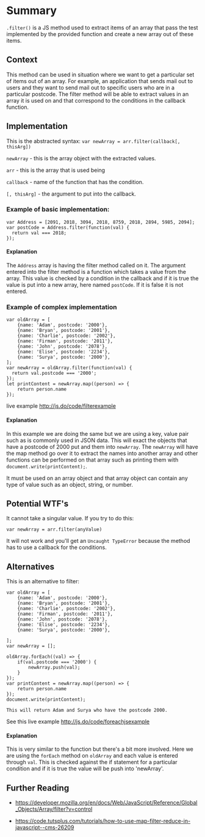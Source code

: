 # Summary

`.filter()` is a JS method used to extract items of an array that pass the test implemented by the provided function and create a new array out of these items.

## Context

This method can be used in situation where we want to get a particular set of items out of an array. For example, an application that sends mail out to users and they want to send mail out to specific users who are in a particular postcode. The filter method will be able to extract values in an array it is used on and that correspond to the conditions in the callback function.

## Implementation

This is the abstracted syntax:
`var newArray = arr.filter(callback[, thisArg])`

`newArray` - this is the array object with the extracted values.

`arr` - this is the array that is used being 

`callback` - name of the function that has the condition.

`[, thisArg]` - the argument to put into the callback.

### Example of basic implementation:

```
var Address = [2091, 2018, 3094, 2018, 8759, 2018, 2894, 5985, 2094];
var postCode = Address.filter(function(val) {
  return val === 2018;
});
```

#### Explanation

The `Address` array is having the filter method called on it. The argument entered into the filter method is a function which takes a value from the array. This value is checked by a condition in the callback and if it is true the value is put into a new array, here named `postCode`. If it is false it is not entered.

### Example of complex implementation

```
var oldArray = [
    {name: 'Adam', postcode: '2000'},
    {name: 'Bryan', postcode: '2001'},
    {name: 'Charlie', postcode: '2002'},
    {name: 'Firman', postcode: '2011'},
    {name: 'John', postcode: '2078'},
    {name: 'Elise', postcode: '2234'},
    {name: 'Surya', postcode: '2000'},
];
var newArray = oldArray.filter(function(val) {
  return val.postcode === '2000';
});
let printContent = newArray.map((person) => {
    return person.name
});
```

live example http://js.do/code/filterexample

#### Explanation

In this example we are doing the same but we are using a key, value pair such as is commonly used in JSON data. This will exact the objects that have a postcode of 2000 put and them into `newArray`. The `newArray` will have the map method go over it to extract the names into another array and other functions can be performed on that array such as printing them with `document.write(printContent);`.

It must be used on an array object and that array object can contain any type of value such as an object, string, or number.

## Potential WTF's

It cannot take a singular value. If you try to do this:

`var newArray = arr.filter(anyValue)`

It will not work and you'll get an `Uncaught TypeError` because the method has to use a callback for the conditions.


## Alternatives

This is an alternative to filter:

```
var oldArray = [
    {name: 'Adam', postcode: '2000'},
    {name: 'Bryan', postcode: '2001'},
    {name: 'Charlie', postcode: '2002'},
    {name: 'Firman', postcode: '2011'},
    {name: 'John', postcode: '2078'},
    {name: 'Elise', postcode: '2234'},
    {name: 'Surya', postcode: '2000'},
     
];
var newArray = [];
 
oldArray.forEach((val) => {
    if(val.postcode === '2000') {
        newArray.push(val);
    }
});
var printContent = newArray.map((person) => {
    return person.name
});
document.write(printContent);

This will return Adam and Surya who have the postcode 2000. 
```
See this live example http://js.do/code/foreachjsexample

#### Explanation

This is very similar to the function but there's a bit more involved. Here we are using the `forEach` method on `oldArray` and each value is entered through `val`. This is checked against the if statement for a particular condition and if it is true the value will be push into 'newArray'.

## Further Reading

- https://developer.mozilla.org/en/docs/Web/JavaScript/Reference/Global_Objects/Array/filter?v=control

- https://code.tutsplus.com/tutorials/how-to-use-map-filter-reduce-in-javascript--cms-26209
